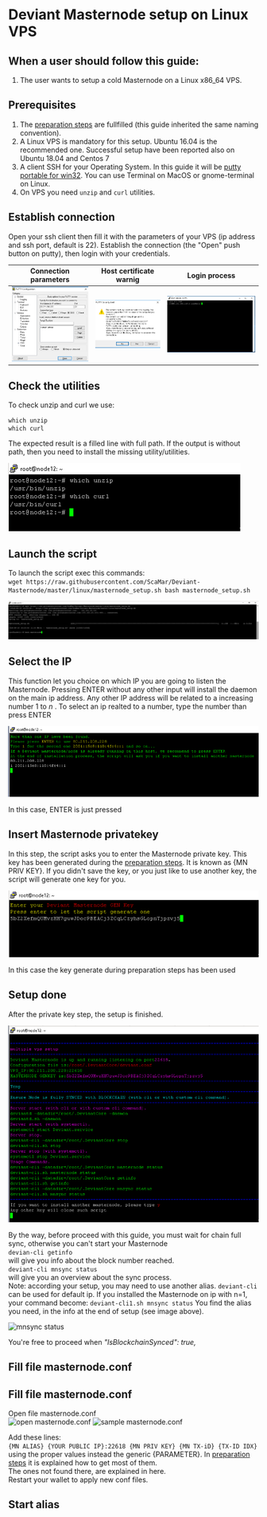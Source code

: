 # Deviant Masternode setup on Linux VPS
## When a user should follow this guide:
1. The user wants to setup a cold Masternode on a Linux x86_64 VPS.

## Prerequisites
1. The [preparation steps](https://github.com/ScaMar/Deviant-Masternode/blob/master/common/Preparation-steps-for-MN.md) are fullfilled (this guide inherited the same naming convention).
2. A Linux VPS is mandatory for this setup. Ubuntu 16.04 is the recommended one. Successful setup have been reported also on Ubuntu 18.04 and Centos 7
3. A client SSH for your Operating System. In this guide it will be [putty portable for win32](https://the.earth.li/~sgtatham/putty/latest/w32/putty.exe). You can use Terminal on MacOS or gnome-terminal on Linux.
3. On VPS you need `unzip` and `curl` utilities.

## Establish connection
Open your ssh client then fill it with the parameters of your VPS (ip address and ssh port, default is 22).
Establish the connection (the "Open" push button on putty), then login with your credentials.<br />

Connection parameters | Host certificate warnig | Login process
--------------------- | ----------------------- | ------------- 
![putty](/images/putty-connection.png) | ![login](/images/putty-security.png) | ![login](/images/putty-login.png)

## Check the utilities
To check unzip and curl we use:<br />
```
which unzip 
which curl
```
The expected result is a filled line with full path.
If the output is without path, then you need to install the missing utility/utilities.

![check utilities](/images/utilities.png)

## Launch the script
To launch the script exec this commands:<br />
`wget https://raw.githubusercontent.com/ScaMar/Deviant-Masternode/master/linux/masternode_setup.sh
bash masternode_setup.sh`

![launch script](/images/launch-script.png)

## Select the IP
This function let you choice on which IP you are going to listen the Masternode.
Pressing ENTER without any other input will install the daemon on the main ip address. Any other IP address will be related to a increasing number 1 to _n_ . To select an ip realted to a number, type the number than press ENTER

![select ip](/images/mn-select-ip.png)

In this case, ENTER is just pressed

## Insert Masternode privatekey
In this step, the script asks you to enter the Masternode private key. This key has been generated during the [preparation steps](https://github.com/ScaMar/Deviant-Masternode/blob/master/common/Preparation-steps-for-MN.md). It is known as {MN PRIV KEY}. If you didn't save the key, or you just like to use another key, the script will generate one key for you.

![mn priv key](/images/mn-priv-key.png)

In this case the key generate during preparation steps has been used

## Setup done
After the private key step, the setup is finished.

![setup done](/images/mn-setup-done.png)

By the way, before proceed with this guide, you must wait for chain full sync, otherwise you can't start your Masternode<br />
```devian-cli getinfo```<br />
will give you info about the block number reached.<br />
```deviant-cli mnsync status```<br />
will give you an overview about the sync process.<br />
Note: according your setup, you may need to use another alias. `deviant-cli` can be used for default ip. If you installed the Masternode on ip with n=1, your command become: ```deviant-cli1.sh mnsync status```
You find the alias you need, in the info at the end of setup (see image above).

![mnsync status](/images/mn-mnsync-status.png)

You're free to proceed when _"IsBlockchainSynced": true,_

## Fill file masternode.conf
## Fill file masternode.conf
Open file masternode.conf<br />
![open masternode.conf](/images/edit-masternode-conf.png)
![sample masternode.conf](/images/sample-masternode-conf.png)

Add these lines:<br />
```{MN ALIAS} {YOUR PUBLIC IP}:22618 {MN PRIV KEY} {MN TX-iD} {TX-ID IDX}```<br />
using the proper values instead the generic {PARAMETER}.
In [preparation steps](https://github.com/ScaMar/Deviant-Masternode/blob/master/common/Preparation-steps-for-MN.md) it is explained how to get most of them.<br />
The ones not found there, are explained in here.<br />
Restart your wallet to apply new conf files.

## Start alias






